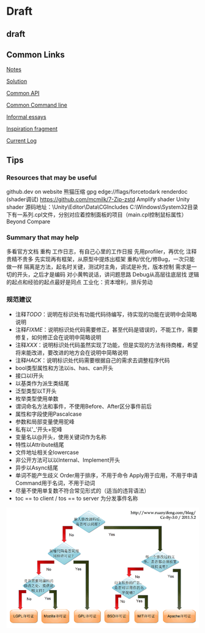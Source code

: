 # Draft

## draft

## Common Links

[Notes](./Note/Notes.md)

[Solution](./Note/Solution/Solution.md)

[Common API](./Note/Common%20API.md)

[Common Command line](./Note/Common%20Command%20line.md)

[Informal essays](./.secrets/Informal%20essays/Informal%20essays.md)

[Inspiration fragment](./.secrets/Informal%20essays/Inspiration%20fragment.md)

[Current Log](./LegacyLog/TODO&LOG.md)

## Tips

### Resources that may be useful

github.dev on website
熊猫压缩
gpg
edge://flags/forcetodark
renderdoc (shader调试)
<https://github.com/mcmilk/7-Zip-zstd>
Amplify shader
Unity shader 源码地址：\Unity\Editor\Data\CGIncludes
C:\Windows\System32目录下有一系列.cpl文件，分别对应着控制面板的项目（main.cpl控制鼠标属性）
Beyond Compare

### Summary that may help

多看官方文档
重构
工作日志，有自己心里的工作日报
先用profiler，再优化
注释贵精不贵多
先实现再有框架，从原型中提炼出框架
重构/优化/修Bug，一次只能做一样
隔离是方法，起名时关键，测试时主角，调试是补充，版本控制
需求是一切的开头，之后才是编码
对小黄鸭说话，讲问题思路
Debug从高层往底层找
逻辑的起点和经验的起点最好是同点
工业化：资本增利，排斥劳动

### 规范建议

- 注释*TODO*：说明在标识处有功能代码待编写，待实现的功能在说明中会简略说明
- 注释*FIXME*：说明标识处代码需要修正，甚至代码是错误的，不能工作，需要修复，如何修正会在说明中简略说明
- 注释*XXX*：说明标识处代码虽然实现了功能，但是实现的方法有待商榷，希望将来能改进，要改进的地方会在说明中简略说明
- 注释*HACK*：说明标识处代码需要根据自己的需求去调整程序代码
- bool类型属性和方法以is、has、can开头
- 接口以I开头
- 以基类作为派生类结尾
- 泛型类型以T开头
- 枚举类型使用单数
- 谓词命名方法和事件，不使用Before、After区分事件前后
- 属性和字段使用Pascalcase
- 参数和局部变量使用驼峰
- 私有以'_'开头+驼峰
- 变量名以@开头，使用关键词作为名称
- 特性以Attribute结尾
- 文件地址相关全lowercase
- 非公开方法可以以Internal、Implement开头
- 异步以Async结尾
- 单词不能产生歧义
  Order用于排序，不用于命令
  Apply用于应用，不用于申请
  Command用于名词，不用于动词
- 尽量不使用单复数不符合常见形式的（适当的违背语法）
- toc == to client / tos == to server 为分发事件名称

![开源协议](./Picture/Open%20Resource%20License.png)
